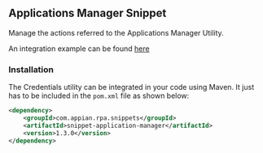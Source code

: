 
## Applications Manager Snippet

Manage the actions referred to the Applications Manager Utility.

An integration example can be found [here](https://github.com/appianps/ps-plugin-appianrpa-Snippets/tree/master/snippets-examples/robot-snippet-application-manager)

### Installation

The Credentials utility can be integrated in your code using Maven. It just has to be included in the ```pom.xml``` file as shown below:
```xml
<dependency>
	<groupId>com.appian.rpa.snippets</groupId>
	<artifactId>snippet-application-manager</artifactId>
	<version>1.3.0</version>
</dependency>
```
